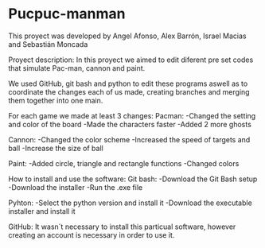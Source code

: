# Pucpuc-manman
This proyect was developed by Angel Afonso, Alex Barrón, Israel Macias and Sebastián Moncada

Proyect description: 
In this proyect we aimed to edit diferent pre set codes that simulate Pac-man, cannon and paint.

We used GitHub, git bash and python to edit these programs aswell as to coordinate the changes each of us made, creating branches and merging them together into one main.

For each game we made at least 3 changes:
  Pacman:
  -Changed the setting and color of the board
  -Made the characters faster
  -Added 2 more ghosts
  
  Cannon:
  -Changed the color scheme
  -Increased the speed of targets and ball
  -Increase the size of ball
  
  Paint:
  -Added circle, triangle and rectangle functions
  -Changed colors

How to install and use the software:
  Git bash:
  -Download the Git Bash setup
  -Download the installer
  -Run the .exe file
  
  Pyhton:
  -Select the python version and install it
  -Download the executable installer and install it
  
  GitHub:
  It wasn´t necessary to install this particual software, however creating an account is necessary in order to use it.
  
